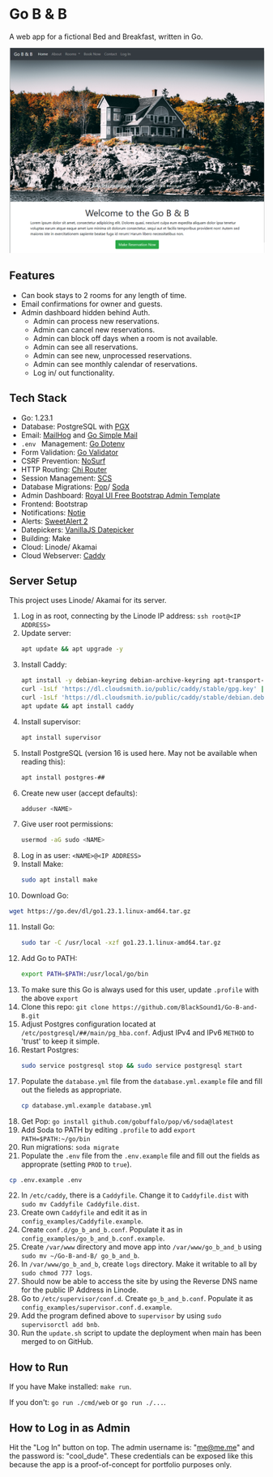 # Go B & B

A web app for a fictional Bed and Breakfast, written in Go.

![Home Page](images/Home%20Page.png)

## Features

- Can book stays to 2 rooms for any length of time.
- Email confirmations for owner and guests.
- Admin dashboard hidden behind Auth.
  - Admin can process new reservations.
  - Admin can cancel new reservations.
  - Admin can block off days when a room is not available.
  - Admin can see all reservations.
  - Admin can see new, unprocessed reservations.
  - Admin can see monthly calendar of reservations.
  - Log in/ out functionality.

## Tech Stack

- Go: 1.23.1
- Database: PostgreSQL with [PGX](https://github.com/jackc/pgx)
- Email: [MailHog](https://github.com/mailhog/MailHog) and [Go Simple Mail](https://github.com/xhit/go-simple-mail)
- `.env ` Management: [Go Dotenv](https://github.com/joho/godotenv)
- Form Validation: [Go Validator](https://github.com/asaskevich/govalidator)
- CSRF Prevention: [NoSurf](https://github.com/justinas/nosurf)
- HTTP Routing: [Chi Router](https://github.com/go-chi/chi)
- Session Management: [SCS](https://github.com/alexedwards/scs/)
- Database Migrations: [Pop](https://gobuffalo.io/documentation/database/pop/)/ [Soda](https://gobuffalo.io/documentation/database/soda/)
- Admin Dashboard: [Royal UI Free Bootstrap Admin Template](https://github.com/BootstrapDash/RoyalUI-Free-Bootstrap-Admin-Template)
- Frontend: Bootstrap
- Notifications: [Notie](https://github.com/jaredreich/notie)
- Alerts: [SweetAlert 2](https://sweetalert2.github.io/)
- Datepickers: [VanillaJS Datepicker](https://github.com/mymth/vanillajs-datepicker)
- Building: Make
- Cloud: Linode/ Akamai
- Cloud Webserver: [Caddy](https://caddyserver.com/docs/install#debian-ubuntu-raspbian)

## Server Setup

This project uses Linode/ Akamai for its server.

1. Log in as root, connecting by the Linode IP address: `ssh root@<IP ADDRESS>`
2. Update server:
   ```sh
   apt update && apt upgrade -y
   ```
3. Install Caddy:
   ```sh
   apt install -y debian-keyring debian-archive-keyring apt-transport-https curl && \
   curl -1sLf 'https://dl.cloudsmith.io/public/caddy/stable/gpg.key' | sudo gpg --dearmor -o /usr/share/keyrings/caddy-stable-archive-keyring.gpg && \
   curl -1sLf 'https://dl.cloudsmith.io/public/caddy/stable/debian.deb.txt' | sudo tee /etc/apt/sources.list.d/caddy-stable.list && \
   apt update && apt install caddy
   ```
4. Install supervisor:
   ```sh
   apt install supervisor
   ```
5. Install PostgreSQL (version 16 is used here. May not be available when reading this):
   ```sh
   apt install postgres-##
   ```
6. Create new user (accept defaults):
   ```sh
   adduser <NAME>
   ```
7. Give user root permissions:
   ```sh
   usermod -aG sudo <NAME>
   ```
8.  Log in as user: `<NAME>@<IP ADDRESS>`
9. Install Make:
   ```sh
   sudo apt install make
   ```
10. Download Go: 
   ```sh
   wget https://go.dev/dl/go1.23.1.linux-amd64.tar.gz
   ```
11. Install Go: 
    ```sh
    sudo tar -C /usr/local -xzf go1.23.1.linux-amd64.tar.gz
    ```
12. Add Go to PATH:
    ```sh
    export PATH=$PATH:/usr/local/go/bin
    ```
13. To make sure this Go is always used for this user, update `.profile` with the above `export`
14. Clone this repo: `git clone https://github.com/BlackSound1/Go-B-and-B.git`
15. Adjust Postgres configuration located at `/etc/postgresql/##/main/pg_hba.conf`. Adjust IPv4 and IPv6 `METHOD` to 'trust' to keep it simple.
16. Restart Postgres:
    ```sh
    sudo service postgresql stop && sudo service postgresql start
    ```
17. Populate the `database.yml` file from the `database.yml.example` file and fill out the fieleds as appropriate.
    ```sh
    cp database.yml.example database.yml
    ```
18. Get Pop: `go install github.com/gobuffalo/pop/v6/soda@latest`
29. Add Soda to PATH by editing `.profile` to add `export PATH=$PATH:~/go/bin`
20. Run migrations: `soda migrate`
21. Populate the `.env` file from the `.env.example` file and fill out the fields as approprate (setting `PROD` to `true`).
   ```sh
   cp .env.example .env
   ```
22. In `/etc/caddy`, there is a `Caddyfile`. Change it to `Caddyfile.dist` with `sudo mv Caddyfile Caddyfile.dist`.
23. Create own `Caddyfile` and edit it as in `config_examples/Caddyfile.example`.
24. Create `conf.d/go_b_and_b.conf`. Populate it as in `config_examples/go_b_and_b.conf.example`.
25. Create `/var/www` directory and move app into `/var/www/go_b_and_b` using `sudo mv ~/Go-B-and-B/ go_b_and_b`.
26. In `/var/www/go_b_and_b`, create `logs` directory. Make it writable to all by `sudo chmod 777 logs`.
27. Should now be able to access the site by using the Reverse DNS name for the public IP Address in Linode.
28. Go to `/etc/supervisor/conf.d`. Create `go_b_and_b.conf`. Populate it as `config_examples/supervisor.conf.d.example`.
29. Add the program defined above to `supervisor` by using `sudo supervisorctl add bnb`.
30. Run the `update.sh` script to update the deployment when main has been merged to on GitHub.


## How to Run

If you have Make installed: `make run`.

If you don't: `go run ./cmd/web` or `go run ./...`.

## How to Log in as Admin

Hit the "Log In" button on top. The admin username is: "me@me.me" and the password is: "cool_dude".
These credentials can be exposed like this because the app is a proof-of-concept for portfolio purposes only.
